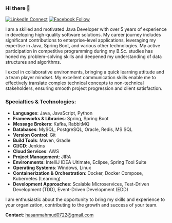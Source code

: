 ### Hi there 👋

[![LinkedIn Connect](https://img.shields.io/badge/%20-Connect-black?color=14171A&labelColor=212121&logo=linkedin&logoColor=ffffff)](https://www.linkedin.com/in/codemechanix/)
[![Facebook Follow](https://img.shields.io/badge/%20-Connect-black?color=14171A&labelColor=1976d2&logo=facebook&logoColor=ffffff)](https://www.facebook.com/codemechanix/)

I am a skilled and motivated Java Developer with over 5 years of experience in developing high-quality software solutions. My career journey includes significant contributions to enterprise-level applications, leveraging my expertise in Java, Spring Boot, and various other technologies. My active participation in competitive programming during my B.Sc. studies has honed my problem-solving skills and deepened my understanding of data structures and algorithms.

I excel in collaborative environments, bringing a quick learning attitude and a team player mindset. My excellent communication skills enable me to effectively translate complex technical concepts to non-technical stakeholders, ensuring smooth project progression and client satisfaction.

### Specialties & Technologies:

- **Languages**: Java, JavaScript, Python
- **Frameworks & Libraries**: Spring, Spring Boot
- **Message Brokers**: Kafka, RabbitMQ
- **Databases**: MySQL, PostgreSQL, Oracle, Redis, MS SQL
- **Version Control**: Git
- **Build Tools**: Maven, Gradle
- **CI/CD**: Jenkins
- **Cloud Services**: AWS
- **Project Management**: JIRA
- **Environments**: IntelliJ IDEA Ultimate, Eclipse, Spring Tool Suite
- **Operating Systems**: Windows, Linux
- **Containerization & Orchestration**: Docker, Docker Compose, Kubernetes (Learning)
- **Development Approaches**: Scalable Microservices, Test-Driven Development (TDD), Event-Driven Development (EDD)

I am enthusiastic about the opportunity to bring my skills and experience to your organization, contributing to the growth and success of your team.

**Contact**: hasanmahmud0722@gmail.com
